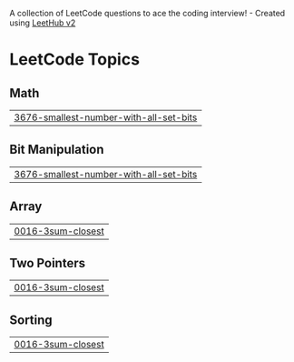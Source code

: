 A collection of LeetCode questions to ace the coding interview! - Created using [LeetHub v2](https://github.com/arunbhardwaj/LeetHub-2.0)
<!---LeetCode Topics Start-->
# LeetCode Topics
## Math
|  |
| ------- |
| [3676-smallest-number-with-all-set-bits](https://github.com/Rohit3105/CDC-leetcode-problem/tree/master/3676-smallest-number-with-all-set-bits) |
## Bit Manipulation
|  |
| ------- |
| [3676-smallest-number-with-all-set-bits](https://github.com/Rohit3105/CDC-leetcode-problem/tree/master/3676-smallest-number-with-all-set-bits) |
## Array
|  |
| ------- |
| [0016-3sum-closest](https://github.com/Rohit3105/CDC-leetcode-problem/tree/master/0016-3sum-closest) |
## Two Pointers
|  |
| ------- |
| [0016-3sum-closest](https://github.com/Rohit3105/CDC-leetcode-problem/tree/master/0016-3sum-closest) |
## Sorting
|  |
| ------- |
| [0016-3sum-closest](https://github.com/Rohit3105/CDC-leetcode-problem/tree/master/0016-3sum-closest) |
<!---LeetCode Topics End-->